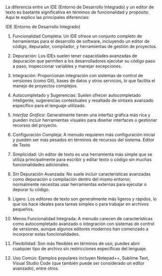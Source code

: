 La diferencia entre un IDE (Entorno de Desarrollo Integrado) y un editor de texto es bastante significativa en términos de funcionalidad y propósito. Aquí te explico las principales diferencias:

IDE (Entorno de Desarrollo Integrado)

1. Funcionalidad Completa: Un IDE ofrece un conjunto completo de herramientas para el desarrollo de software, incluyendo un editor de código, depurador, compilador, y herramientas de gestión de proyectos.
2. Depuración: Los IDEs suelen tener capacidades avanzadas de depuración que permiten a los desarrolladores ejecutar su código paso a paso, inspeccionar variables y manejar excepciones.
3. Integración: Proporcionan integración con sistemas de control de versiones (como Git), bases de datos y otros servicios, lo que facilita el manejo de proyectos complejos.
4. Autocompletado y Sugerencias: Suelen ofrecer autocompletado inteligente, sugerencias contextuales y resaltado de sintaxis avanzado específico para el lenguaje utilizado.

5. *Interfaz Gráfica*: Generalmente tienen una interfaz gráfica más rica y pueden incluir herramientas visuales para diseñar interfaces o gestionar recursos del proyecto.

6. Configuración Compleja: A menudo requieren más configuración inicial y pueden ser más pesados en términos de recursos del sistema.
 Editor de Texto
1. Simplicidad: Un editor de texto es una herramienta más simple que se utiliza principalmente para escribir y editar texto o código sin muchas funcionalidades adicionales.
2. Sin Depuración Avanzada: No suele incluir características avanzadas como depuración o compilación dentro del mismo entorno; normalmente necesitas usar herramientas externas para ejecutar o depurar tu código.
3. Ligero: Los editores de texto son generalmente más ligeros y rápidos, lo que los hace ideales para tareas simples o para trabajar en archivos pequeños.
4. Menos Funcionalidad Integrada: A menudo carecen de características como autocompletado avanzado o integración con sistemas de control de versiones, aunque algunos editores modernos han comenzado a incorporar estas funcionalidades.
5. Flexibilidad: Son más flexibles en términos de uso; puedes abrir cualquier tipo de archivo sin restricciones específicas del lenguaje.
6. Uso Común: Ejemplos populares incluyen Notepad++, Sublime Text, Visual Studio Code (que también puede ser considerado un editor avanzado), entre otros.
